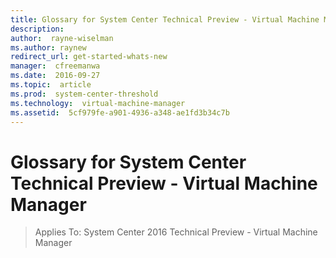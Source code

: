 ```yaml
---
title: Glossary for System Center Technical Preview - Virtual Machine Manager
description:
author:  rayne-wiselman
ms.author: raynew
redirect_url: get-started-whats-new
manager:  cfreemanwa
ms.date:  2016-09-27
ms.topic:  article
ms.prod:  system-center-threshold
ms.technology:  virtual-machine-manager
ms.assetid:  5cf979fe-a901-4936-a348-ae1fd3b34c7b
---
```



# Glossary for System Center Technical Preview - Virtual Machine Manager

>Applies To: System Center 2016 Technical Preview - Virtual Machine Manager
